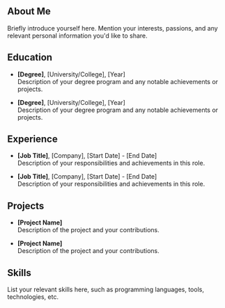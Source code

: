 ## About Me

Briefly introduce yourself here. Mention your interests, passions, and any relevant personal information you'd like to share.

## Education

- **[Degree]**, [University/College], [Year]  
  Description of your degree program and any notable achievements or projects.

- **[Degree]**, [University/College], [Year]  
  Description of your degree program and any notable achievements or projects.

## Experience

- **[Job Title]**, [Company], [Start Date] - [End Date]  
  Description of your responsibilities and achievements in this role.

- **[Job Title]**, [Company], [Start Date] - [End Date]  
  Description of your responsibilities and achievements in this role.

## Projects

- **[Project Name]**  
  Description of the project and your contributions.

- **[Project Name]**  
  Description of the project and your contributions.

## Skills

List your relevant skills here, such as programming languages, tools, technologies, etc.
